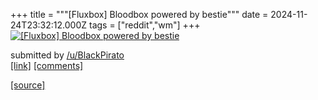 +++
title = """[Fluxbox] Bloodbox powered by bestie"""
date = 2024-11-24T23:32:12.000Z
tags = ["reddit","wm"]
+++
[![[Fluxbox] Bloodbox powered by bestie](https://b.thumbs.redditmedia.com/yfu3mwyBr9hcHF_TvhVFNvJxK1Pjb-7e-hgwCwnB58k.jpg "[Fluxbox] Bloodbox powered by bestie")](https://www.reddit.com/r/unixporn/comments/1gz4ug1/fluxbox_bloodbox_powered_by_bestie/)

submitted by [/u/BlackPirato](https://www.reddit.com/user/BlackPirato)  
[\[link\]](https://www.reddit.com/gallery/1gz4ug1) [\[comments\]](https://www.reddit.com/r/unixporn/comments/1gz4ug1/fluxbox_bloodbox_powered_by_bestie/)

[[source]](https://www.reddit.com/r/unixporn/comments/1gz4ug1/fluxbox_bloodbox_powered_by_bestie/)
